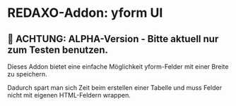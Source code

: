 # REDAXO-Addon: yform UI

## :construction: ACHTUNG: ALPHA-Version - Bitte aktuell nur zum Testen benutzen.

Dieses Addon bietet eine einfache Möglichkeit yform-Felder mit einer Breite zu speichern.

Dadurch spart man sich Zeit beim erstellen einer Tabelle und muss Felder nicht mit eigenen HTML-Feldern wrappen.
